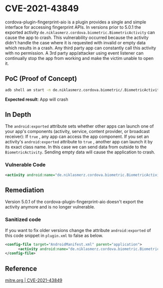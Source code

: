 
# CVE-2021-43849

cordova-plugin-fingerprint-aio is a plugin provides a single and simple interface for accessing fingerprint APIs. In versions prior to 5.0.1 the exported activity `de.niklasmerz.cordova.biometric.BiometricActivity` can cause the app to crash. This vulnerability occurred because the activity didn't handle the case where it is requested with invalid or empty data which results in a crash. Any third party app can constantly call this activity with no permission. A 3rd party app/attacker using event listener can continually stop the app from working and make the victim unable to open it.

## PoC (Proof of Concept)

```zsh
adb shell am start -n de.niklasmerz.cordova.biometric/.BiometricActivity -e "" ""
```

**Expected result**: App will crash

## In Depth

The `android:exported` attribute sets whether other apps can launch one of your app's components (activity, service, content provider, or broadcast receiver): If `true` , any app can access the app component. If you set an activity's `android:exported` attribute to `true` , another app can launch it by its exact class name. In this case we can send data from outside to the `BiometricActivity`. Sending empty data will cause the application to crash.

### Vulnerable Code

```xml
<activity android:name="de.niklasmerz.cordova.biometric.BiometricActivity" android:theme="@style/TransparentTheme" android:exported="true"/>
```

## Remediation

Version 5.0.1 of the cordova-plugin-fingerprint-aio doesn't export the activity anymore and is no longer vulnerable.

### Sanitized code

If you want to fix older versions change the attribute `android:exported` of this code snippet in `plugin.xml` to false as below.

```xml
<config-file target="AndroidManifest.xml" parent="application">
      <activity android:name="de.niklasmerz.cordova.biometric.BiometricActivity" android:theme="@style/TransparentTheme" android:exported="false"/>
</config-file>
```

## Reference

[mitre.org | CVE-2021-43849](https://cve.mitre.org/cgi-bin/cvename.cgi?name=CVE-2021-43849)

